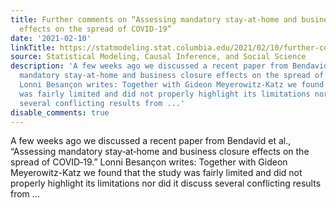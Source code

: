 ```yaml
---
title: Further comments on “Assessing mandatory stay‐at‐home and business closure
  effects on the spread of COVID‐19”
date: '2021-02-10'
linkTitle: https://statmodeling.stat.columbia.edu/2021/02/10/further-comments-on-assessing-mandatory-stay%e2%80%90at%e2%80%90home-and-business-closure-effects-on-the-spread-of-covid%e2%80%9019/
source: Statistical Modeling, Causal Inference, and Social Science
description: 'A few weeks ago we discussed a recent paper from Bendavid et al., &#8220;Assessing
  mandatory stay‐at‐home and business closure effects on the spread of COVID‐19.&#8221;
  Lonni Besançon writes: Together with Gideon Meyerowitz-Katz we found that the study
  was fairly limited and did not properly highlight its limitations nor did it discuss
  several conflicting results from ...'
disable_comments: true
---
```

A few weeks ago we discussed a recent paper from Bendavid et al., &#8220;Assessing mandatory stay‐at‐home and business closure effects on the spread of COVID‐19.&#8221; Lonni Besançon writes: Together with Gideon Meyerowitz-Katz we found that the study was fairly limited and did not properly highlight its limitations nor did it discuss several conflicting results from ...